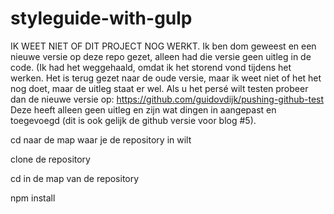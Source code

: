 # styleguide-with-gulp

IK WEET NIET OF DIT PROJECT NOG WERKT.
Ik ben dom geweest en een nieuwe versie op deze repo gezet, alleen had die versie geen uitleg in de code. (Ik had het weggehaald, omdat ik het storend vond tijdens het werken.
Het is terug gezet naar de oude versie, maar ik weet niet of het het nog doet, maar de uitleg staat er wel.
Als u het persé wilt testen probeer dan de nieuwe versie op: https://github.com/guidovdijk/pushing-github-test
Deze heeft alleen geen uitleg en zijn wat dingen in aangepast en toegevoegd (dit is ook gelijk de github versie voor blog #5).

cd naar de map waar je de repository in wilt

clone de repository

cd in de map van de repository

npm install
